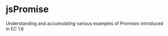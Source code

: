 jsPromise
=========

Understanding and accumulating various examples of Promises introduced in EC 1.6
